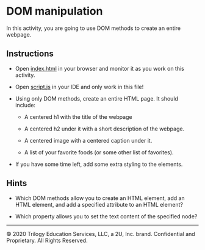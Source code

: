 # DOM manipulation

In this activity, you are going to use DOM methods to create an entire webpage.

## Instructions

* Open [index.html](Unsolved/index.html) in your browser and monitor it as you work on this activity.

* Open [script.js](Unsolved/assets/js/script.js) in your IDE and only work in this file!

* Using only DOM methods, create an entire HTML page. It should include:

  * A centered h1 with the title of the webpage
  
  * A centered h2 under it with a short description of the webpage.

  * A centered image with a centered caption under it.

  * A list of your favorite foods (or some other list of favorites).

* If you have some time left, add some extra styling to the elements.

## Hints

* Which DOM methods allow you to create an HTML element, add an HTML element, and add a specified attribute to an HTML element?

* Which property allows you to set the text content of the specified node?

---
© 2020 Trilogy Education Services, LLC, a 2U, Inc. brand. Confidential and Proprietary. All Rights Reserved.